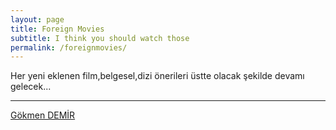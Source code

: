 ```yaml
---
layout: page
title: Foreign Movies
subtitle: I think you should watch those
permalink: /foreignmovies/
---
```




Her yeni eklenen film,belgesel,dizi önerileri üstte olacak şekilde devamı gelecek...

___
[Gökmen DEMİR](https://johnGkmn.github.io)
